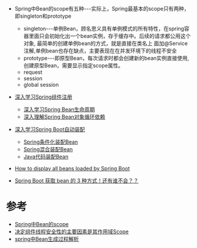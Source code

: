 * Spring中Bean的scope有五种---实际上，Spring最基本的scope只有两种，即singleton和prototype
  * singleton---单例Bean，顾名思义具有单例模式的所有特性，在spring容器里面只会初始化出一个bean实例，存于缓存中。后续的请求都公用这个对象, 最简单的创建单例bean的方式，就是直接在类名上
                面加@Service注解,单例bean也存在缺点，主要表现在在并发环境下的线程不安全
  * prototype---即原型Bean，每次请求时都会创建新的bean实例直接使用,创建原型Bean，需要显示指定scope属性。<bean id="accountService" class="com.foo.DefaultAccountService" scope="prototype"/>
  * request
  * session
  * global session 




* [深入学习Spring组件注册](https://mrbird.cc/Spring-Bean-Regist.html)
  * [深入学习Spring Bean生命周期](https://mrbird.cc/Spring-Bean-Lifecycle.html)
  * [深入理解Spring Bean对象循环依赖](https://mrbird.cc/%E6%B7%B1%E5%85%A5%E7%90%86%E8%A7%A3Spring%E5%BE%AA%E7%8E%AF%E4%BE%9D%E8%B5%96.html)
* [深入学习Spring Boot自动装配](https://mrbird.cc/deepin-springboot-autoconfig.html)
  * [Spring条件化装配Bean](https://mrbird.cc/Spring%E6%9D%A1%E4%BB%B6%E5%8C%96%E8%A3%85%E9%85%8DBean.html) 
  * [Spring混合装配Bean](https://mrbird.cc/Spring%E6%B7%B7%E5%90%88%E8%A3%85%E9%85%8DBean.html)
  * [Java代码装配Bean](https://mrbird.cc/Java%E4%BB%A3%E7%A0%81%E8%A3%85%E9%85%8DBean.html)
* [How to display all beans loaded by Spring Boot](https://mkyong.com/spring-boot/how-to-display-all-beans-loaded-by-spring-boot/)
* [Spring Boot 获取 bean 的 3 种方式！还有谁不会？？](https://mp.weixin.qq.com/s/9SaIP4f7vz7VuWGTs0N10w)


# 参考

* [Spring中Bean的scope](https://www.jianshu.com/p/36a065065e3c)
* [决定组件线程安全性的主要因素是其作用域Scope](https://zhuanlan.zhihu.com/p/60346760)
* [spring中Bean生成过程解析](https://www.jianshu.com/p/8588da02da31)

